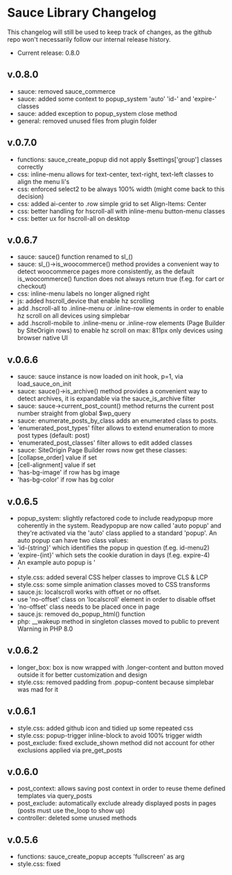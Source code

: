 # Sauce Library Changelog
This changelog will still be used to keep track of changes, as the github repo won't necessarily follow our internal release history.
* Current release: 0.8.0

## v.0.8.0
* sauce:        removed sauce_commerce
* sauce:        added some context to popup_system 'auto' 'id-' and 'expire-' classes
* sauce:        added exception to popup_system close method
* general:      removed unused files from plugin folder

## v.0.7.0
* functions:    sauce_create_popup did not apply $settings['group'] classes correctly
* css:          inline-menu allows for text-center, text-right, text-left classes to align the menu li's
* css:          enforced select2 to be always 100% width (might come back to this decision)
* css:          added ai-center to .row simple grid to set Align-Items: Center
* css:          better handling for hscroll-all with inline-menu button-menu classes
* css:          better ux for hscroll-all on desktop

## v.0.6.7
* sauce:    sauce() function renamed to sl_()
* sauce:    sl_()->is_woocommerce() method provides a convenient way to detect woocommerce pages more consistently, as the default is_woocommerce() function does not always return true (f.eg. for cart or checkout)
* css:      inline-menu labels no longer aligned right
* js:       added hscroll_device that enable hz scrolling
 * add .hscroll-all to .inline-menu or .inline-row elements in order to enable hz scroll on all devices using simplebar
 * add .hscroll-mobile to .inline-menu or .inline-row elements (Page Builder by SiteOrigin rows) to enable hz scroll on max: 811px only devices using browser native UI

## v.0.6.6
* sauce:  sauce instance is now loaded on init hook, p=1, via load_sauce_on_init
* sauce:  sauce()->is_archive() method provides a convenient way to detect archives, it is expandable via the sauce_is_archive filter
* sauce:  sauce->current_post_count() method returns the current post number straight from global $wp_query
* sauce:  enumerate_posts_by_class adds an enumerated class to posts.
 * 'enumerated_post_types' filter allows to extend enumeration to more post types (default: post)
 * 'enumerated_post_classes' filter allows to edit added classes
* sauce: SiteOrigin Page Builder rows now get these classes:
 * [collapse_order] value if set
 * [cell-alignment] value if set
 * 'has-bg-image' if row has bg image
 * 'has-bg-color' if row has bg color

## v.0.6.5
* popup_system:   slightly refactored code to include readypopup more coherently in the system. Readypopup are now called 'auto popup' and they're activated via the 'auto' class applied to a standard 'popup'. An auto popup can have two class values:
 * 'id-{string}' which identifies the popup in question (f.eg. id-menu2)
 * 'expire-{int}' which sets the cookie duration in days (f.eg. expire-4)
 * An example auto popup is '<div class='popup auto id-menu2 expire-4'></div>'
* style.css: added several CSS helper classes to improve CLS & LCP
* style.css: some simple animation classes moved to CSS transforms
* sauce.js: localscroll works with offset or no offset.
 * use 'no-offset' class on 'localscroll' element in order to disable offset
 * 'no-offset' class needs to be placed once in page
* sauce.js: removed do_popup_html() function
* php: __wakeup method in singleton classes moved to public to prevent Warning in PHP 8.0

## v.0.6.2
* longer_box:     box is now wrapped with .longer-content and button moved outside it for better customization and design
* style.css:      removed padding from .popup-content because simplebar was mad for it

## v.0.6.1
* style.css:      added github icon and tidied up some repeated css
* style.css:      popup-trigger inline-block to avoid 100% trigger width
* post_exclude:   fixed exclude_shown method did not account for other exclusions applied via pre_get_posts

## v.0.6.0
* post_context:   allows saving post context in order to reuse theme defined templates via query_posts
* post_exclude:   automatically exclude already displayed posts in pages (posts must use the_loop to show up)
* controller:     deleted some unused methods

## v.0.5.6
* functions:      sauce_create_popup accepts 'fullscreen' as arg
* style.css:      fixed <style> displayed as text under wp previews for unknown reasons
* style.css:      added .relative class that applies position: relative to element

## v.0.5.5
* sauce.js:       ready_popup now allows clicks on links, same should happen for popup_system
* sauce-lib.php:  added sauce() function to call sauce_lib::instance() for future uses
* functions.php:  added include
* functions.php:  added sauce_create_popup function to create popups
* popup_system:   fixed sauce.js for better web vitals web using sauce_create_popup (& ready_popup)
* sepwidgets.pho: deleted file


## v.0.5.0
* style.css:  removes ReCaptcha badge
* style.css:  better styling for wpcf7 related messages
* style.css:  inline-menu forces !important for inline-block
* sauce.js:   parent_click rewritten to handle _blank target via mixed js/css fix
* sauce.js:   added enable_localscroll which will enable localScroll effect for links within '.localscroll' parent element

## v.0.4.9
* sauce.js:   longer_box refresh method didn't remove .longer-click
* sauce.js:   select2 search box can now be hidden by adding .hide-search class to the select item
* sauce.js:   popup_close had two events attached leading to unexpected behaviour
* style.css:  round-img rules did not work for typo
* style.css:  the basic grid system now columnize at 811px in order to target 100% with on iPads
* controller: added Shield/WC compat for woocommerce registration form too
* style.css:  added twitter icon as social-item icon

## v.0.4.8
* modernizr:  removed file (already not loaded)
* sauce:      popups can now be closed by the following elements: .popup-close, .popup-background, .popup-accept, .button-close, a
* controller: adds class when SOPB rows collapse right on top
* style.css:  the basic grid system now has 15px default padding per cell, row class removes the lateral padding with negative margins
* style.css:  offset-site-header changed to offset-header-nav-wrap and moved into theme
* style.css:  added autoleft / autoright helper classes
* style.css:  added round-img class to round image within containers
* style.css:  extended .inline-panels class system with .right and .bottom classes
* controller: fixed issues with some SOPB filters

## v.0.4.6
* sauce.js:   is_on_screen now returns the distance in int between the element and the top viewport
* style.css:  fullheight overflow-y hidden
* controller: fixed wc_um_shield_compat_lostpass returning headers
* style.css:  some icons moved to GeneratePress Font

## v.0.4.5
* sauce.js:   longer_box now allows for clickable reference in its content
* controller: added compatibility between Ultimate Members / WooCommerce & Shield plugin
* style.css:  button-menu and inline-menu now works with non-.menu uls
* style.css:  auto-icons now require .auto-icons class on container to display

## v.0.4.4
* style.css: removed wp pagenavi css

## v.0.4.3 beta2
* style.css:  button-menu now working even without .inline-menu class
* style.css:  improvements for .object-fit class
* sauce.js:   fullheight did not work if offset_el not set
* sauce.js:   longer_box refactoring. It can be now initialized as $('.elem').longer_box() and updated via $('.elem').longer_box('reset')
* sauce.js:   checking for select existence in popup and ready before to apply select2

## v.0.4.2
* sauce_lib:  moved jquery to 3.6.0 and migrate to 3.3.2
* sauce_lib:  added so_search_fix function to filter link language in SOPB link search within widgets
* sauce_lib:  added sow_image_auto_lightbox function. SOW Image widget are now auto-lightboxed when # is set as URL
* sauce_lib:  added wpml_wc_fix_rewritebase that fixes permalink structure on woocommerce/wpml update when a specific config is setup
* sauce.js:   small fixes for jquery 3.x compat
* vendors:    removed jquery-lightbox as internal dependancy as the plugin development seems to have restarted and it's now compatible wth jQuery 3.x

## v.0.4.0
* style.css:  enabled smaller padding for popup on small screens
            better object-fit styling for SOPB rows.
            added inline-panels class to make a SOPB single-col row's panels inlined
            popup_system: now non-scrolling popups are vertically centered
            popup_system: now it's compatible with Brizy Editor
* sauce.js:   readypopup did not preventDefault();
* controller: updated simplebar to beta10

## v.0.3.9
* controller.sauce.class.php: 1) added image_size_names_choose to register in
                            wordpress dropdown selectors the image sizes defined in set_image_sizes or added via sl_image_sizes filter
                            2) fixed loading order for add_image_sizes and set_image_sizes
* style.css: added support for Vimeo and Instagram on social-item class
* style.css: small css improvements, removed old basil-form-row grid system
* sauce.js:  fixed issue with select2 being destroyed in popup_system even if not created
* sauce.js:  added check in ready_popup to prevent it from appearing in Lightroom check

## v.0.3.8
* sauce.js: added do_popup_html to create popup dinamically
          bug: current implementation does not copy events.
          bug: using clone(true,true) doesn't work with critical iframes (such as paypal Buttons)
          related: check oel-berlin.de v3 implementation
* sauce.js: longer-box now accepts elem parameter with class/id
* style.css: added .object-fit helper class, fixed some auto icons rule on whatsapp, mail and phone links for post/page content
* style.css: tidied some rules
* style.css: added .social-item class for social icons on menu items. Now supports Facebook & Youtube

## v.0.3.7
* sauce.js:  ready_popup uses requestAnimationFrame instead of setTimeout
* sauce.js:  fixed loads with an additional /
* sauce.css: fixed loads with an additional /

## v.0.3.6
* sauce_lib:  moved all scripts to footer
* style.css:  fixed css rules for popups still using jScrollPane
* sauce.js:   fixed readypopup still not applying .popup-css class
* sauce.js:   fixed some undeclared variables ll 25-30

## v.0.3.5
* sauce_lib:  moved to classes/controller.sauce.class.php
* sauce_lib:  moved to singleton pattern
* update:     moved from jScrollPane to SimpleBar
* scripts:    updated jscookie, select2 to latest version
* style.css:  added .fullscreen class for popups, plus clarified .fullscreenvideo class style
* sauce.js:   added support for cookieN value via get_class_value to set cookie duration for readypopup via css class
* sauce.js:   now get_class_value returns false if no match is found
* sauce.js:   lock-body class must be applied to 'html' and not 'body' to prevent scrollbar disappearing when popup appears
* sauce.js:   added .length check on most function in order to optimize performance
* sauce_lib:  jquery & jquery migrate are loaded via CDN only when SL_JQUERY in sauce-lib.php is set to 1

## v.0.3.1
* style.css: added simple grid system
* style.css: started to normalize Grid System + wpcf7 rules (checkboxes)

## v.0.3
* jquery.lightbox.min.js: borderSize: 0
* style.css: AUTO A ICONS are now inline-block. few css cleanse.
* style.css: #imageContainer: padding 0px
* style.css: remove .stretched > .row (use hpadded helper class instead)
* style.css: vpadded e hpadded from vivibistrot.local

## v.0.2
* sauce.js: r 372 ".readypopup a" / vivibistrot.com
* sauce.js: r 352 comment out / vivibistrot.com
* style.css: add stretched class / vivibistrot.local

## v.0.1
* General GeneratePress compatibility
* sauce.js refactory from original Basil theme
